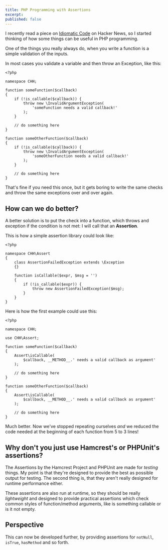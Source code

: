 ```yaml
---
title: PHP Programming with Assertions
excerpt:
published: false
---
```

I recently read a piece on [Idiomatic Code][idio1] on Hacker News, so
I started thinking of how some things can be useful in PHP programming.

[idio1]: http://example.com

One of the things you really always do, when you write a function is
a simple validation of the inputs. 

In most cases you validate a variable and then throw 
an Exception, like this:

    <?php
    
    namespace CHH;

    function someFunction($callback)
    {
        if (!is_callable($callback)) {
            throw new \InvalidArgumentException(
                'someFunction needs a valid callback!'
            );
        }

        // do something here
    }

    function someOtherFunction($callback)
    {
        if (!is_callable($callback)) {
            throw new \InvalidArgumentException(
                'someOtherFunction needs a valid callback!'
            );
        }

        // do something here
    }

That's fine if you need this once, but it gets boring to write
the same checks and throw the same exceptions over and over again.

## How can we do better?

A better solution is to put the check into a function, which throws
and exception if the condition is not met: I will call that an **Assertion**.

This is how a simple assertion library could look like:

    <?php

    namespace CHH\Assert
    {
        class AssertionFailedException extends \Exception
        {}

        function isCallable($expr, $msg = '')
        {
            if (!is_callable($expr)) {
                throw new AssertionFailedException($msg);
            }
        }
    }

Here is how the first example could use this:

    <?php

    namespace CHH;

    use CHH\Assert;

    function someFunction($callback)
    {
        Assert\isCallable(
            $callback, __METHOD__.' needs a valid callback as argument'
        );

        // do something here
    }

    function someOtherFunction($callback)
    {
        Assert\isCallable(
            $callback, __METHOD__.' needs a valid callback as argument'
        );

        // do something here
    }

Much better. Now we've stopped repeating ourselves *and* we reduced the
code needed at the beginning of each function from 5 to 3 lines!

## Why don't you just use Hamcrest's or PHPUnit's assertions?

The Assertions by the Hamcrest Project and PHPUnit are
made for *testing* things. My point is that they're designed
to provide the best as possible output for testing. The second
thing is, that they aren't really designed for runtime
performance either.

These assertions are also run at runtime, so they should be
really *lightweight* and designed to provide
practical assertions which check common styles of function/method
arguments, like is something callable or is it not empty.

## Perspective

This can now be developed further, by providing assertions for
`notNull`, `isTrue`, `hasMethod` and so forth.


